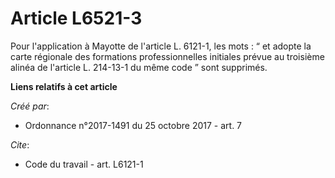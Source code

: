 # Article L6521-3

Pour l'application à Mayotte de l'article L. 6121-1, les mots : “ et adopte la carte régionale des formations
professionnelles initiales prévue au troisième alinéa de l'article L. 214-13-1 du même code ” sont supprimés.

**Liens relatifs à cet article**

_Créé par_:

  - Ordonnance n°2017-1491 du 25 octobre 2017 - art. 7

_Cite_:

  - Code du travail - art. L6121-1
